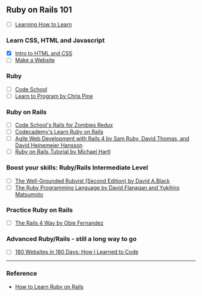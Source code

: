 ## Ruby on Rails 101

- [ ] [Learning How to Learn](https://www.coursera.org/learn/learning-how-to-learn)

### Learn CSS, HTML and Javascript

- [X] [Intro to HTML and CSS](https://www.udacity.com/course/intro-to-html-and-css--ud001)
- [ ] [Make a Website](https://www.codecademy.com/learn/make-a-website)

### Ruby

- [ ] [Code School]()
- [ ] [Learn to Program by Chris Pine]()

### Ruby on Rails

- [ ] [Code School's Rails for Zombies Redux]()
- [ ] [Codecademy's Learn Ruby on Rails](https://www.codecademy.com/learn/learn-rails)
- [ ] [Agile Web Development with Rails 4 by Sam Ruby, David Thomas, and David Heinemeier Hansson]()
- [ ] [Ruby on Rails Tutorial by Michael Hartl]()

### Boost your skills: Ruby/Rails Intermediate Level

- [ ] [The Well-Grounded Rubyist (Second Edition) by David A.Black]()
- [ ] [The Ruby Programming Language by David Flanagan and Yukihiro Matsumoto]()

### Practice Ruby on Rails

- [ ] [The Rails 4 Way by Obie Fernandez]()

### Advanced Ruby/Rails - still a long way to go

- [ ] [180 Websites in 180 Days: How I Learned to Code](https://leanin.org/news-inspiration/180-websites-in-180-days-how-i-learned-to-code)


---
### Reference
- [How to Learn Ruby on Rails](https://rubygarage.org/blog/how-to-learn-ruby-on-rails)

